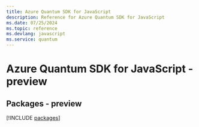 ```yaml
---
title: Azure Quantum SDK for JavaScript
description: Reference for Azure Quantum SDK for JavaScript
ms.date: 07/25/2024
ms.topic: reference
ms.devlang: javascript
ms.service: quantum
---
```

# Azure Quantum SDK for JavaScript - preview
## Packages - preview
[!INCLUDE [packages](quantum-index.md)]